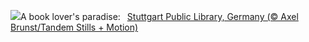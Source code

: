 ![](https://www.bing.com/th?id=OHR.StuttgartPublicLibrary_EN-US3925069856_UHD.jpg&w=1000)A book lover's paradise:&nbsp;&ensp;[Stuttgart Public Library, Germany (© Axel Brunst/Tandem Stills + Motion)](https://www.bing.com/th?id=OHR.StuttgartPublicLibrary_EN-US3925069856_UHD.jpg)
<br><br/>
